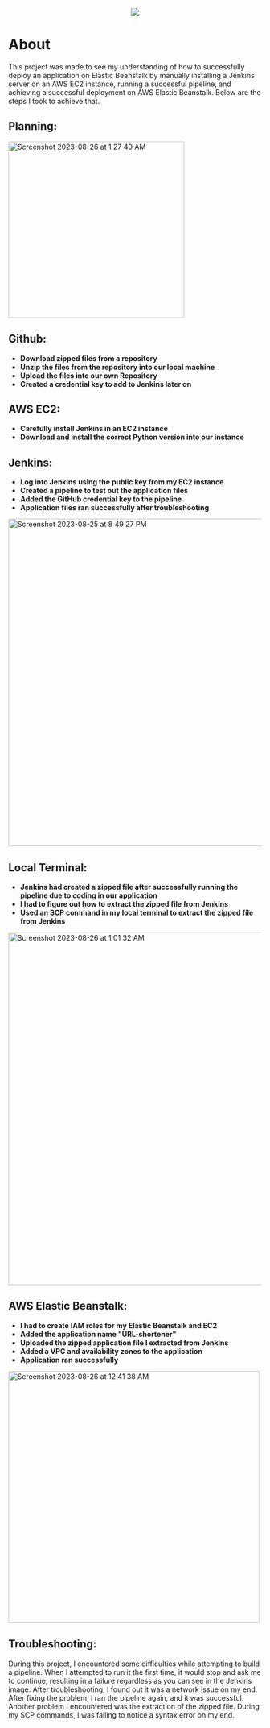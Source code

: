 <p align="center">
<img src="https://github.com/kura-labs-org/kuralabs_deployment_1/blob/main/Kuralogo.png">
</p>

# About

This project was made to see my understanding of how to successfully deploy an application on Elastic Beanstalk by manually installing a Jenkins server on an AWS EC2 instance, running a successful pipeline, and achieving a successful deployment on AWS Elastic Beanstalk. Below are the steps I took to achieve that.

## Planning:

<img width="350" alt="Screenshot 2023-08-26 at 1 27 40 AM" src="https://github.com/Jmo-101/Jenkins_Flask_app/assets/138607757/754c1bf6-6b41-4fcc-9628-284a6f0ad187">


## Github:

- **Download zipped files from a repository**
- **Unzip the files from the repository into our local machine**
- **Upload the files into our own Repository**
- **Created a credential key to add to Jenkins later on**

## AWS EC2:

- **Carefully install Jenkins in an EC2 instance**
- **Download and install the correct Python version into our instance**

## Jenkins:

- **Log into Jenkins using the public key from my EC2 instance**
- **Created a pipeline to test out the application files**
- **Added the GitHub credential key to the pipeline**
- **Application files ran successfully after troubleshooting**

<img width="650" alt="Screenshot 2023-08-25 at 8 49 27 PM" src="https://github.com/Jmo-101/Jenkins_Flask_app/assets/138607757/78596559-6a02-4540-8c20-81a374b481b7">
  

## Local Terminal:

- **Jenkins had created a zipped file after successfully running the pipeline due to coding in our application**
- **I had to figure out how to extract the zipped file from Jenkins**
- **Used an SCP command in my local terminal to extract the zipped file from Jenkins**

<img width="700" alt="Screenshot 2023-08-26 at 1 01 32 AM" src="https://github.com/Jmo-101/Jenkins_Flask_app/assets/138607757/1951bab3-e6f7-4e0c-a07b-447ce93cc41e">


## AWS Elastic Beanstalk:

- **I had to create IAM roles for my Elastic Beanstalk and EC2**
- **Added the application name "URL-shortener"**
- **Uploaded the zipped application file I extracted from Jenkins**
- **Added a VPC and availability zones to the application**
- **Application ran successfully**

<img width="500" alt="Screenshot 2023-08-26 at 12 41 38 AM" src="https://github.com/Jmo-101/Jenkins_Flask_app/assets/138607757/38fac360-b3e2-4120-a1a3-fdd3b1e96356">


## Troubleshooting:

During this project, I encountered some difficulties while attempting to build a pipeline. When I attempted to run it the first time, it would stop and ask me to continue, resulting in a failure regardless as you can see in the Jenkins image. After troubleshooting, I found out it was a network issue on my end. After fixing the problem, I ran the pipeline again, and it was successful. Another problem I encountered was the extraction of the zipped file. During my SCP commands, I was failing to notice a syntax error on my end.
